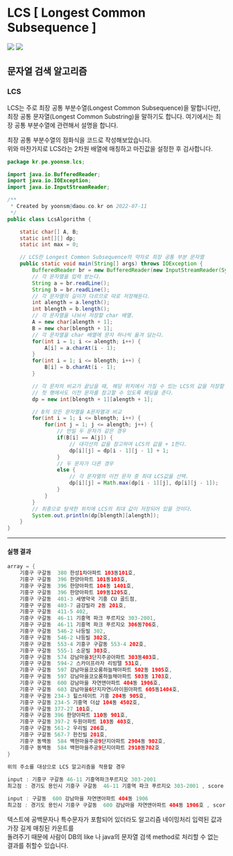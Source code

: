 # LCS [ Longest Common Subsequence ]
![](https://img.shields.io/badge/Java-1.8%20version-brightgreen) ![](https://img.shields.io/badge/Longest_Common_Subsequence-Algorithm-orange)

## 문자열 검색 알고리즘

### LCS
LCS는 주로 최장 공통 부분수열(Longest Common Subsequence)을 말합니다만, 최장 공통 문자열(Longest Common Substring)을 말하기도 합니다.
여기에서는 최장 공통 부분수열에 관련해서 설명을 합니다.

최장 공통 부분수열의 점화식을 코드로 작성해보았습니다.  
위와 마찬가지로 LCS라는 2차원 배열에 매칭하고 마진값을 설정한 후 검사합니다.


``` java
package kr.pe.yoonsm.lcs;

import java.io.BufferedReader;
import java.io.IOException;
import java.io.InputStreamReader;

/**
 * Created by yoonsm@daou.co.kr on 2022-07-11
 */
public class LcsAlgorithm {

    static char[] A, B;
    static int[][] dp;
    static int max = 0;

    // LCS란 Longest Common Subsequence의 약자로 최장 공통 부분 문자열
    public static void main(String[] args) throws IOException {
        BufferedReader br = new BufferedReader(new InputStreamReader(System.in));
        // 각 문자열을 입력 받는다.
        String a = br.readLine();
        String b = br.readLine();
        // 각 문자열의 길이가 다르므로 따로 저장해둔다.
        int alength = a.length();
        int blength = b.length();
        // 각 문자열을 나눠서 저장할 char 배열.
        A = new char[alength + 1];
        B = new char[blength + 1];
        // 각 문자열을 char 배열에 문자 하나씩 옮겨 담는다.
        for(int i = 1; i <= alength; i++) {
            A[i] = a.charAt(i - 1);
        }
        for(int i = 1; i <= blength; i++) {
            B[i] = b.charAt(i - 1);
        }

        // 각 문자의 비교가 끝났을 때, 해당 위치에서 가질 수 있는 LCS의 값을 저장할 2차원 dp테이블을 정의한다.
        // 첫 행에서도 이전 문자를 참고할 수 있도록 패딩을 준다.
        dp = new int[blength + 1][alength + 1];

        // B의 모든 문자열을 A문자열과 비교
        for(int i = 1; i <= blength; i++) {
            for(int j = 1; j <= alength; j++) {
                // 만일 두 문자가 같은 경우
                if(B[i] == A[j]) {
                    // 대각선의 값을 참고하여 LCS의 값을 + 1한다.
                    dp[i][j] = dp[i - 1][j - 1] + 1;
                }
                // 두 문자가 다른 경우
                else {
                    // 각 문자열의 이전 문자 중 최대 LCS값을 선택.
                    dp[i][j] = Math.max(dp[i - 1][j], dp[i][j - 1]);
                }
            }
        }
        // 최종으로 탐색한 위치에 LCS의 최대 값이 저장되어 있을 것이다.
        System.out.println(dp[blength][alength]);
    }
}

```

---

#### 실행 결과

``` java
array = {
    기흥구 구갈동  380 한성1차아파트 103동101호,
    기흥구 구갈동  396 한양아파트 101동103호,
    기흥구 구갈동  396 한양아파트 104동 1401호,
    기흥구 구갈동  396 한양아파트 109동1205호,
    기흥구 구갈동  401-3 세명약국 기흥 CU 골드점,
    기흥구 구갈동  403-7 금강빌라 2동 201호,
    기흥구 구갈동  411-5 402,
    기흥구 구갈동  46-11 기흥역 파크 푸르지오 303-2001,
    기흥구 구갈동  46-11 기흥역 파크 푸르지오 306동706호,
    기흥구 구갈동  546-2 나등빌 302,
    기흥구 구갈동  546-2 나등빌 302호,
    기흥구 구갈동  553-4 기흥구 구갈동 553-4 202호,
    기흥구 구갈동  555-1 소운빌 303호,
    기흥구 구갈동  574 강남마을3단지주공아파트 303동403호,
    기흥구 구갈동  594-2 스카이프라자 리빙텔 531호,
    기흥구 구갈동  597 강남마을코오롱하늘채아파트 502동 1905호,
    기흥구 구갈동  597 강남마을코오롱하늘채아파트 503동 1703호,
    기흥구 구갈동  600 강남마을 자연앤아파트 404동 1906호,
    기흥구 구갈동  603 강남마을6단지자연&아이원아파트 605동1404호,
    기흥구 구갈동 234-3 힐스테이트 기흥 204동 905호,
    기흥구 구갈동 234-5 기흥역 더샵 104동 4502호,
    기흥구 구갈동 377-27 101호,
    기흥구 구갈동 396 한양아파트 110동 901호,
    기흥구 구갈동 397-2 두원아파트 103동 403호,
    기흥구 구갈동 561-2 우리빌 206호,
    기흥구 구갈동 567-7 한진빌 201호,
    기흥구 동백동  584 백현마을주공9단지아파트 2904동 902호,
    기흥구 동백동  584 백현마을주공9단지아파트 2910동702호
}

위의 주소를 대상으로 LCS 알고리즘을 적용할 경우
 
input : 기흥구 구갈동 46-11 기흥역파크푸르지오 303-2001
최고점 : 경기도 용인시 기흥구 구갈동  46-11 기흥역 파크 푸르지오 303-2001 , score : 32

input : 구갈동  600 강남마을 자연앤아파트 404동 1906
최고점 : 경기도 용인시 기흥구 구갈동  600 강남마을 자연앤아파트 404동 1906호 , score : 30

```
텍스트에 공백문자나 특수문자가 포함되어 있더라도 알고리즘 네이밍처리 입력된 값과 가장 길게 매칭된 카운트를  
돌려주기 때문에 사람이 DB의 like 나 java의 문자열 검색 method로 처리할 수 없는 결과를 취할수 있습니다.  